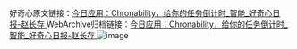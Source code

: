 好奇心原文链接：[今日应用：Chronability，给你的任务倒计时_智能_好奇心日报-赵长存 ](https://www.qdaily.com/articles/11144.html)
WebArchive归档链接：[今日应用：Chronability，给你的任务倒计时_智能_好奇心日报-赵长存 ](http://web.archive.org/web/20160806103524/http://www.qdaily.com/articles/11144.html)
![image](http://ww3.sinaimg.cn/large/007d5XDply1g3wcx6md6kj30u038u7wh)